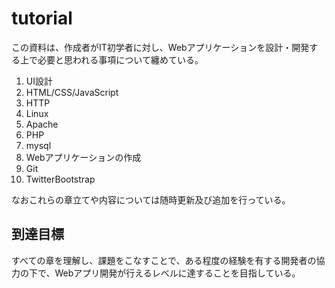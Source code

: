 # tutorial

この資料は、作成者がIT初学者に対し、Webアプリケーションを設計・開発する上で必要と思われる事項について纏めている。

1. UI設計
2. HTML/CSS/JavaScript
3. HTTP
4. Linux
5. Apache
6. PHP
7. mysql
8. Webアプリケーションの作成
9. Git
10. TwitterBootstrap

なおこれらの章立てや内容については随時更新及び追加を行っている。  

## 到達目標
すべての章を理解し、課題をこなすことで、ある程度の経験を有する開発者の協力の下で、Webアプリ開発が行えるレベルに達することを目指している。
